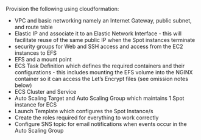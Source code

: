 Provision the following using cloudformation:

- VPC and basic networking namely an Internet Gateway, public subnet, and route table
- Elastic IP and associate it to an Elastic Network Interface - this will facilitate reuse of the same public IP when the Spot instances terminate
- security groups for Web and SSH access and access from the EC2 instances to EFS
- EFS and a mount point
- ECS Task Definition which defines the required containers and their configurations - this includes mounting the EFS volume into the NGINX container so it can access the Let’s Encrypt files (see omission notes below)
- ECS Cluster and Service
- Auto Scaling Target and Auto Scaling Group which maintains 1 Spot instance for ECS
- Launch Template which configures the Spot Instance/s
- Create the roles required for everything to work correctly
- Configure SNS topic for email notifications when events occur in the Auto Scaling Group
